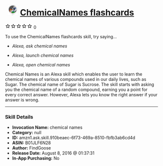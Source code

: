 # &nbsp;<img src="skill_icon" alt="ChemicalNames flashcards icon" width="36"> [ChemicalNames flashcards](http://alexa.amazon.com/#skills/amzn1.ask.skill.910beaec-6f73-469a-8510-fbfb3ab6cd4d)
![0 stars](../../images/ic_star_border_black_18dp_1x.png)![0 stars](../../images/ic_star_border_black_18dp_1x.png)![0 stars](../../images/ic_star_border_black_18dp_1x.png)![0 stars](../../images/ic_star_border_black_18dp_1x.png)![0 stars](../../images/ic_star_border_black_18dp_1x.png) 0

To use the ChemicalNames flashcards skill, try saying...

* *Alexa, ask chemical names*

* *Alexa, launch chemical names*

* *Alexa, open chemical names*

Chemical Names is an Alexa skill which enables the user to learn the chemical names of various compounds used in our daily lives, such as Sugar. The chemical name of Sugar is Sucrose.
The skill starts with asking you the chemical name of a random compound, earning you a point for every correct answer. However, Alexa lets you know the right answer if your answer is wrong.

***

### Skill Details

* **Invocation Name:** chemical names
* **Category:** null
* **ID:** amzn1.ask.skill.910beaec-6f73-469a-8510-fbfb3ab6cd4d
* **ASIN:** B01JLF6N28
* **Author:** FindGoose
* **Release Date:** August 8, 2016 @ 01:37:31
* **In-App Purchasing:** No
